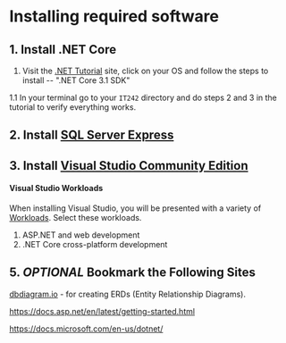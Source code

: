 # Installing required software

## 1. Install .NET Core

1. Visit the [.NET Tutorial](https://dotnet.microsoft.com/download) site, click on your OS and follow the steps to install --
".NET Core 3.1 SDK"

1.1 In your terminal go to your `IT242` directory and do steps 2 and 3 in the tutorial to verify everything works.

## 2. Install [SQL Server Express](https://www.microsoft.com/en-us/sql-server/sql-server-editions-express)

## 3. Install [Visual Studio Community Edition](https://visualstudio.microsoft.com/vs/community/)

#### Visual Studio Workloads

When installing Visual Studio, you will be presented with a variety of [Workloads](https://visualstudio.microsoft.com/vs/support/selecting-workloads-visual-studio-2017/). Select these workloads.

1. ASP.NET and web development
1. .NET Core cross-platform development



## 5. *OPTIONAL* Bookmark the Following Sites

 [dbdiagram.io](http://dbdiagram.io) - for creating ERDs (Entity Relationship Diagrams).

https://docs.asp.net/en/latest/getting-started.html

https://docs.microsoft.com/en-us/dotnet/
